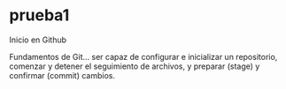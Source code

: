 # prueba1
Inicio en Github

Fundamentos de Git... ser capaz de configurar e inicializar un repositorio, comenzar y detener el seguimiento de archivos, y preparar (stage) y confirmar (commit) cambios. 

